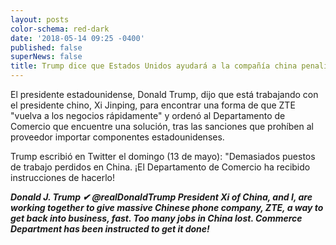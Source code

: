 ```yaml
---
layout: posts
color-schema: red-dark
date: '2018-05-14 09:25 -0400'
published: false
superNews: false
title: Trump dice que Estados Unidos ayudará a la compañía china penalizada
---
```

El presidente estadounidense, Donald Trump, dijo que está trabajando con el presidente chino, Xi Jinping, para encontrar una forma de que ZTE "vuelva a los negocios rápidamente" y ordenó al Departamento de Comercio que encuentre una solución, tras las sanciones que prohíben al proveedor importar componentes estadounidenses.

Trump escribió en Twitter el domingo (13 de mayo): "Demasiados puestos de trabajo perdidos en China. ¡El Departamento de Comercio ha recibido instrucciones de hacerlo!

_**Donald J. Trump
✔
@realDonaldTrump
 President Xi of China, and I, are working together to give massive Chinese phone company, ZTE, a way to get back into business, fast. Too many jobs in China lost. Commerce Department has been instructed to get it done!**_





